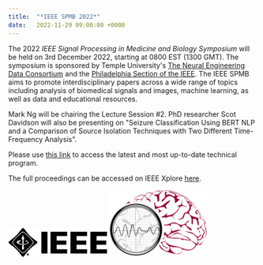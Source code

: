 ```yaml
---
title:  "*IEEE SPMB 2022*"
date:   2022-11-29 09:00:00 +0000
---
```


The 2022 *IEEE Signal Processing in Medicine and Biology Symposium* will be held on 3rd December 2022, starting at 0800 EST (1300 GMT). The symposium is sponsored by Temple University's [The Neural Engineering Data Consortium](http://www.nedcdata.org/) and the [Philadelphia Section of the IEEE](https://r2.ieee.org/philadelphia/). The IEEE SPMB aims to promote interdisciplinary papers across a wide range of topics including analysis of biomedical signals and images, machine learning, as well as data and educational resources.

Mark Ng will be chairing the Lecture Session #2. PhD researcher Scot Davidson will also be presenting on "Seizure Classification Using BERT NLP and a Comparison of Source Isolation Techniques with Two Different Time-Frequency Analysis".

Please use [this link](https://isip.piconepress.com/conferences/ieee_spmb/2022/html/program.shtml) to access the latest and most up-to-date technical program.

The full proceedings can be accessed on IEEE Xplore [here](https://ieeexplore.ieee.org/xpl/conhome/10014679/proceeding).

<img src="/assets/Figures/IEEE.jpg" width="200">
<img src="/assets/Figures/SPMB.png" width="200">
